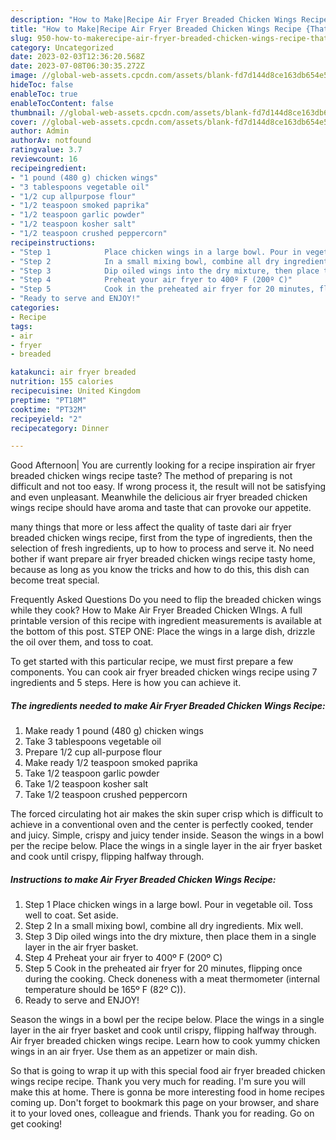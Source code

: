 ```yaml
---
description: "How to Make|Recipe Air Fryer Breaded Chicken Wings Recipe {That is Special"
title: "How to Make|Recipe Air Fryer Breaded Chicken Wings Recipe {That is Special"
slug: 950-how-to-makerecipe-air-fryer-breaded-chicken-wings-recipe-that-is-special
category: Uncategorized
date: 2023-02-03T12:36:20.568Z
date: 2023-07-08T06:30:35.272Z
image: //global-web-assets.cpcdn.com/assets/blank-fd7d144d8ce163db654e5a02c40b08a2775adb7897d16e4062681dc7e1b2800f.png
hideToc: false
enableToc: true
enableTocContent: false
thumbnail: //global-web-assets.cpcdn.com/assets/blank-fd7d144d8ce163db654e5a02c40b08a2775adb7897d16e4062681dc7e1b2800f.png
cover: //global-web-assets.cpcdn.com/assets/blank-fd7d144d8ce163db654e5a02c40b08a2775adb7897d16e4062681dc7e1b2800f.png
author: Admin
authorAv: notfound
ratingvalue: 3.7
reviewcount: 16
recipeingredient:
- "1 pound (480 g) chicken wings"
- "3 tablespoons vegetable oil"
- "1/2 cup allpurpose flour"
- "1/2 teaspoon smoked paprika"
- "1/2 teaspoon garlic powder"
- "1/2 teaspoon kosher salt"
- "1/2 teaspoon crushed peppercorn"
recipeinstructions:
- "Step 1            Place chicken wings in a large bowl. Pour in vegetable oil. Toss well to coat. Set aside."
- "Step 2            In a small mixing bowl, combine all dry ingredients. Mix well."
- "Step 3            Dip oiled wings into the dry mixture, then place them in a single layer in the air fryer basket."
- "Step 4            Preheat your air fryer to 400º F (200º C)"
- "Step 5            Cook in the preheated air fryer for 20 minutes, flipping once during the cooking. Check doneness with a meat thermometer (internal temperature should be 165º F (82º C))."
- "Ready to serve and ENJOY!"
categories:
- Recipe
tags:
- air
- fryer
- breaded

katakunci: air fryer breaded 
nutrition: 155 calories
recipecuisine: United Kingdom
preptime: "PT18M"
cooktime: "PT32M"
recipeyield: "2"
recipecategory: Dinner

---
```



Good Afternoon| You are currently looking for a recipe inspiration air fryer breaded chicken wings recipe taste? The method of preparing is not difficult and not too easy. If wrong process it, the result will not be satisfying and even unpleasant. Meanwhile the delicious air fryer breaded chicken wings recipe should have aroma and taste that can provoke our appetite.






many things that more or less affect the quality of taste dari air fryer breaded chicken wings recipe, first from the type of ingredients, then the selection of fresh ingredients, up to how to process and serve it. No need bother if want prepare air fryer breaded chicken wings recipe tasty home, because as long as you know the tricks and how to do this, this dish can become treat special.


Frequently Asked Questions Do you need to flip the breaded chicken wings while they cook? How to Make Air Fryer Breaded Chicken WIngs. A full printable version of this recipe with ingredient measurements is available at the bottom of this post. STEP ONE: Place the wings in a large dish, drizzle the oil over them, and toss to coat.


To get started with this particular recipe, we must first prepare a few components. You can cook air fryer breaded chicken wings recipe using 7 ingredients and 5 steps. Here is how you can achieve it.

<!--inarticleads1-->

##### The ingredients needed to make Air Fryer Breaded Chicken Wings Recipe:

1. Make ready 1 pound (480 g) chicken wings
1. Take 3 tablespoons vegetable oil
1. Prepare 1/2 cup all-purpose flour
1. Make ready 1/2 teaspoon smoked paprika
1. Take 1/2 teaspoon garlic powder
1. Take 1/2 teaspoon kosher salt
1. Take 1/2 teaspoon crushed peppercorn


The forced circulating hot air makes the skin super crisp which is difficult to achieve in a conventional oven and the center is perfectly cooked, tender and juicy. Simple, crispy and juicy tender inside. Season the wings in a bowl per the recipe below. Place the wings in a single layer in the air fryer basket and cook until crispy, flipping halfway through. 

<!--inarticleads2-->

##### Instructions to make Air Fryer Breaded Chicken Wings Recipe:

1. Step 1            Place chicken wings in a large bowl. Pour in vegetable oil. Toss well to coat. Set aside.
1. Step 2            In a small mixing bowl, combine all dry ingredients. Mix well.
1. Step 3            Dip oiled wings into the dry mixture, then place them in a single layer in the air fryer basket.
1. Step 4            Preheat your air fryer to 400º F (200º C)
1. Step 5            Cook in the preheated air fryer for 20 minutes, flipping once during the cooking. Check doneness with a meat thermometer (internal temperature should be 165º F (82º C)).
1. Ready to serve and ENJOY!

Season the wings in a bowl per the recipe below. Place the wings in a single layer in the air fryer basket and cook until crispy, flipping halfway through. Air fryer breaded chicken wings recipe. Learn how to cook yummy chicken wings in an air fryer. Use them as an appetizer or main dish. 

So that is going to wrap it up with this special food air fryer breaded chicken wings recipe recipe. Thank you very much for reading. I'm sure you will make this at home. There is gonna be more interesting food in home recipes coming up. Don't forget to bookmark this page on your browser, and share it to your loved ones, colleague and friends. Thank you for reading. Go on get cooking!
